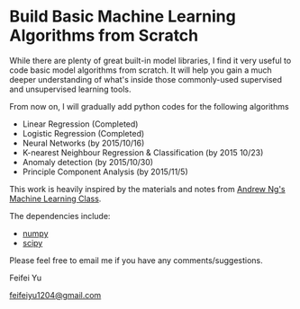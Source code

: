 # Build Basic Machine Learning Algorithms from Scratch

While there are plenty of great built-in model libraries, I find it very useful to code basic model algorithms from scratch. It will help you gain a much deeper understanding of what's inside those commonly-used supervised and unsupervised learning tools. 

From now on, I will gradually add python codes for the following algorithms 
 - Linear Regression (Completed)
 - Logistic Regression (Completed)
 - Neural Networks (by 2015/10/16)
 - K-nearest Neighbour Regression & Classification (by 2015 10/23)
 - Anomaly detection (by 2015/10/30)
 - Principle Component Analysis (by 2015/11/5)

This work is heavily inspired by the materials and notes from [Andrew Ng's Machine Learning Class](https://www.coursera.org/learn/machine-learning).

The dependencies include:
 - [numpy](http://docs.scipy.org/doc/numpy/user/install.html)
 - [scipy](http://www.scipy.org/)
 
Please feel free to email me if you have any comments/suggestions.

Feifei Yu

feifeiyu1204@gmail.com
